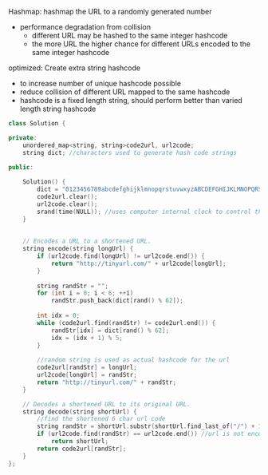 Hashmap: hashmap the URL to a randomly generated number
- performance degradation from collision
    - different URL may be hashed to the same integer hashcode
    - the more URL the higher chance for different URLs encoded to the same integer hashcode

optimized: Create extra string hashcode 
- to increase number of unique hashcode possible 
- reduce collision of different URL mapped to the same hashcode
- hashcode is a fixed length string, should perform better than varied length string hashcode 

```cpp
class Solution {

private:
    unordered_map<string, string>code2url, url2code;
    string dict; //characters used to generate hash code strings

public:
    
    Solution() {
        dict = "0123456789abcdefghijklmnopqrstuvwxyzABCDEFGHIJKLMNOPQRSTUVWXYZ";
        code2url.clear();
        url2code.clear();
        srand(time(NULL)); //uses computer internal clock to control the starting number of random function
    }
    
    
    // Encodes a URL to a shortened URL.
    string encode(string longUrl) {
        if (url2code.find(longUrl) != url2code.end()) {
            return "http://tinyurl.com/" + url2code[longUrl];
        }
        
        string randStr = "";
        for (int i = 0; i < 6; ++i) 
            randStr.push_back(dict[rand() % 62]);
        
        int idx = 0;
        while (code2url.find(randStr) != code2url.end()) {
            randStr[idx] = dict[rand() % 62];
            idx = (idx + 1) % 5;
        }
        
        //random string is used as actual hashcode for the url 
        code2url[randStr] = longUrl;
        url2code[longUrl] = randStr;
        return "http://tinyurl.com/" + randStr;
    }

    // Decodes a shortened URL to its original URL.
    string decode(string shortUrl) {
        //find the shortened 6 char url code
        string randStr = shortUrl.substr(shortUrl.find_last_of("/") + 1);
        if (url2code.find(randStr) == url2code.end()) //url is not encoded
            return shortUrl;
        return code2url[randStr]; 
    }
};
```
